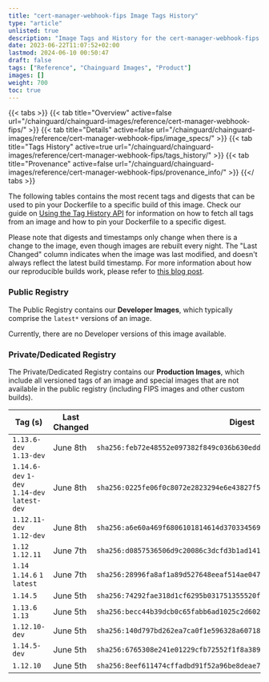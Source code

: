 ```yaml
---
title: "cert-manager-webhook-fips Image Tags History"
type: "article"
unlisted: true
description: "Image Tags and History for the cert-manager-webhook-fips Chainguard Image"
date: 2023-06-22T11:07:52+02:00
lastmod: 2024-06-10 00:50:47
draft: false
tags: ["Reference", "Chainguard Images", "Product"]
images: []
weight: 700
toc: true
---
```


{{< tabs >}}
{{< tab title="Overview" active=false url="/chainguard/chainguard-images/reference/cert-manager-webhook-fips/" >}}
{{< tab title="Details" active=false url="/chainguard/chainguard-images/reference/cert-manager-webhook-fips/image_specs/" >}}
{{< tab title="Tags History" active=true url="/chainguard/chainguard-images/reference/cert-manager-webhook-fips/tags_history/" >}}
{{< tab title="Provenance" active=false url="/chainguard/chainguard-images/reference/cert-manager-webhook-fips/provenance_info/" >}}
{{</ tabs >}}

The following tables contains the most recent tags and digests that can be used to pin your Dockerfile to a specific build of this image. Check our guide on [Using the Tag History API](/chainguard/chainguard-images/using-the-tag-history-api/) for information on how to fetch all tags from an image and how to pin your Dockerfile to a specific digest.

Please note that digests and timestamps only change when there is a change to the image, even though images are rebuilt every night. The "Last Changed" column indicates when the image was last modified, and doesn't always reflect the latest build timestamp. For more information about how our reproducible builds work, please refer to [this blog post](https://www.chainguard.dev/unchained/reproducing-chainguards-reproducible-image-builds).

### Public Registry
The Public Registry contains our **Developer Images**, which typically comprise the `latest*` versions of an image.

Currently, there are no Developer versions of this image available.

### Private/Dedicated Registry
The Private/Dedicated Registry contains our **Production Images**, which include all versioned tags of an image and special images that are not available in the public registry (including FIPS images and other custom builds).

| Tag (s)                                       | Last Changed | Digest                                                                    |
|-----------------------------------------------|--------------|---------------------------------------------------------------------------|
|  `1.13.6-dev` `1.13-dev`                      | June 8th     | `sha256:feb72e48552e097382f849c036b630edd381af1445fd702bfc238bc837f64bea` |
|  `1.14.6-dev` `1-dev` `1.14-dev` `latest-dev` | June 8th     | `sha256:0225fe06f0c8072e2823294e6e43827f570448c6f9846814498e47bc3ae81039` |
|  `1.12.11-dev` `1.12-dev`                     | June 8th     | `sha256:a6e60a469f6806101814614d370334569603213b73c561a5a4a2630bc08b405a` |
|  `1.12` `1.12.11`                             | June 7th     | `sha256:d0857536506d9c20086c3dcfd3b1ad1410abe2006d70e166a4c65ece73ac1f2c` |
|  `1.14` `1.14.6` `1` `latest`                 | June 7th     | `sha256:28996fa8af1a89d527648eeaf514ae0477c28ed98633189f0161bd5d2637ebae` |
|  `1.14.5`                                     | June 5th     | `sha256:74292fae318d1cf6295b031751355520fbedf2d57479bd26619eaaba81920098` |
|  `1.13.6` `1.13`                              | June 5th     | `sha256:becc44b39dcb0c65fabb6ad1025c2d602154dd68b162f5f5aca8c1adf8a0dc19` |
|  `1.12.10-dev`                                | June 5th     | `sha256:140d797bd262ea7ca0f1e596328a60718d00412d5c872a5ec71253b7e8da5c5f` |
|  `1.14.5-dev`                                 | June 5th     | `sha256:6765308e241e01229cfb72552f1f8a38973e9c252ecffb70782fc295cbbceeaa` |
|  `1.12.10`                                    | June 5th     | `sha256:8eef611474cffadbd91f52a96be8deae7b5b855429c9d24fe6311fc9a099f7e0` |

